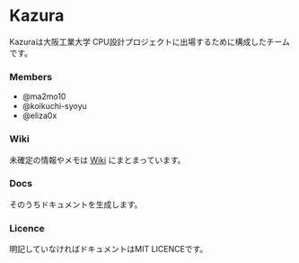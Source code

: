 Kazura
====

Kazuraは大阪工業大学 CPU設計プロジェクトに出場するために構成したチームです。

### Members

- @ma2mo10
- @koikuchi-syoyu
- @eliza0x

### Wiki

未確定の情報やメモは [Wiki](https://github.com/FuusenKazura/memo/wiki) にまとまっています。

### Docs

そのうちドキュメントを生成します。

### Licence

明記していなければドキュメントはMIT LICENCEです。
